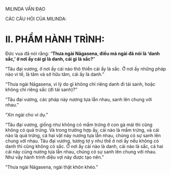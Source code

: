 MILINDA VẤN ĐẠO

CÁC CÂU HỎI CỦA MILINDA:

# II. PHẨM HÀNH TRÌNH:

Đức vua đã nói rằng: “**Thưa ngài Nāgasena, điều mà ngài đã nói là ‘danh sắc,’ ở nơi ấy cái gì là danh, cái gì là sắc?**”

“Tâu đại vương, ở nơi ấy cái nào thô thiển cái ấy là sắc. Ở nơi ấy những pháp nào vi tế, là tâm và sở hữu tâm, cái ấy là danh.”

“Thưa ngài Nāgasena, vì lý do gì không chỉ riêng danh đi tái sanh, hoặc không chỉ riêng sắc (đi tái sanh)?”

“Tâu đại vương, các pháp này nương tựa lẫn nhau, sanh lên chung với nhau.”

“Xin ngài cho ví dụ.”

“Tâu đại vương, giống như không có mầm trứng ở con gà mái thì cũng không có quả trứng. Và trong trường hợp ấy, cái nào là mầm trứng, và cái nào là quả trứng, cả hai vật này nương tựa lẫn nhau, chúng có sự sanh lên chung với nhau. Tâu đại vương, tương tợ y như thế ở nơi ấy nếu không có danh thì cũng không có sắc. Ở nơi ấy cái nào là danh, cái nào là sắc, cả hai cái này cũng nương tựa lẫn nhau, chúng có sự sanh lên chung với nhau. Như vậy hành trình diệu vợi này được tạo nên.”

“Thưa ngài Nāgasena, ngài thật khôn khéo.”
